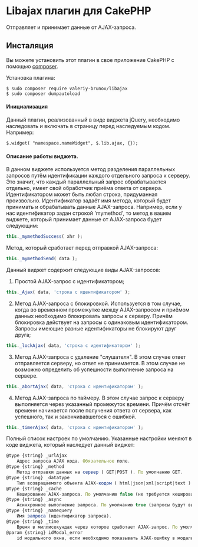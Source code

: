 # Libajax плагин для CakePHP

Отправляет и принимает данные от AJAX-запроса.

## Инсталяция

Вы можете установить этот плагин в свое приложение CakePHP с помощью [composer](https://getcomposer.org).

Установка плагина:

```
$ sudo composer require valeriy-brunov/libajax
$ sudo composer dumpautoload
```

#### Инициализация

Данный плагин, реализованный в виде виджета jQuery, необходимо наследовать и включать в страницу перед наследуемым кодом. Например:

```
$.widget( "namespace.nameWidget", $.lib.ajax, {});
```

#### Описание работы виджета.

В данном виджете используется метод разделения параллельных запросов путём идентификации каждого отдельного запроса к серверу. Это значит, что каждый параллельный запрос обрабатывается отдельно, имеет свой обработчик приёма ответа от сервера. Идентификатором может быть любая строка, придуманная произвольно. Идентификатор задаёт имя метода, который будет принимать и обрабатывать данные AJAX-запроса. Например, если у нас идентификатор задан строкой 'mymethod', то метод в вашем виджете, который принимает данные от AJAX-запроса будет следующим:

```js
this._mymethodSuccess( xhr );
```

Метод, который сработает перед отправкой AJAX-запроса:

```js
this._mymethodSend( data );
```

Данный виджет содержит следующие виды AJAX-запросов:
1. Простой AJAX-запрос с идентификатором;

```js
this._Ajax( data, 'строка с идентификатором' );
```

2. Метод AJAX-запроса с блокировкой. Используется в том случае, когда во временном промежутке между AJAX-запросом и приёмом данных необходимо блокировать запросы к серверу. Причём блокировка действует на запросы с одинаковым идентификатором. Запросы имеющие разные идентификаторы не блокируют друг друга;

```js
this._lockAjax( data, 'строка с идентификатором' );
```

3. Метод AJAX-запроса с удаление "слушателя". В этом случае ответ отправляется серверу, но ответ не принимается. В этом случае не возможно определить об успешности выполнение запроса на сервере.

```js
this._abortAjax( data, 'строка с идентификатором' );
```

4. Метод AJAX-запроса по таймеру. В этом случае запрос к серверу выполняется через указанный промежуток времени. Причём отсчёт времени начинается после получения ответа от сервера, как успешного, так и закончивавшегося с ошибкой.

```js
this._timerAjax( data, 'строка с идентификатором' );
```

Полный список настроек по умолчанию. Указанные настройки меняют в коде виджета, который наследует данный виджет:

```js
@type {string} _urlAjax
	Адрес запроса AJAX кода. Обязательное поле.
@type {string} _method
    Метод отправки данных на сервер ( GET|POST ). По умолчанию GET.
@type {string} _datatype
    Тип возвращаемого объекта AJAX-кодом ( html|json|xml|script|text ). По умолчанию html.
@type {string} _cache
    Кеширование AJAX-запроса. По умолчанию false (не требуется кеширование).
@type {string} _async
    Асинхронное выполнение запроса. По умолчанию true (запросы будут выполняться асинхронно).
@type {string} _namequery
    Имя запроса (идентификатор запроса).
@type {string} _time
    Время в миллисекундах через которое сработает AJAX-запрос. По умолчанию 5000 мик.сек. (5 сек.).
@param {string} idModal_error
    id модального окна, если необходимо показывать AJAX-ошибку в модальном окне. По умолчанию будет показан Alert с текстом ошибки.
```



